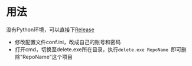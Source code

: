 #  用法

没有Python环境，可以直接下[Release](https://github.com/steinvenic/DelGithubRepo/releases)

* 修改配置文件conf.ini，改成自己的账号和密码
* 打开cmd，切换至delete.exe所在目录，执行`delete.exe RepoName `即可删除"RepoName"这个项目
